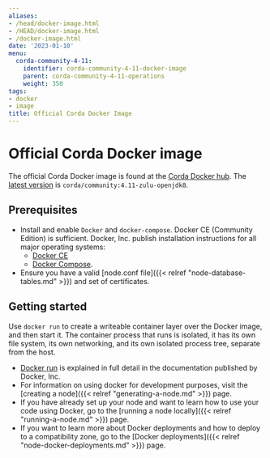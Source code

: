 ```yaml
---
aliases:
- /head/docker-image.html
- /HEAD/docker-image.html
- /docker-image.html
date: '2023-01-10'
menu:
  corda-community-4-11:
    identifier: corda-community-4-11-docker-image
    parent: corda-community-4-11-operations
    weight: 350
tags:
- docker
- image
title: Official Corda Docker Image
---
```

# Official Corda Docker image

The official Corda Docker image is found at the [Corda Docker hub](https://hub.docker.com/u/corda). The [latest version](https://hub.docker.com/layers/corda/community/4.11-zulu-openjdk8/images/sha256-3d94ee8ab9e3ca91c40c0543291c4ac66c1787ed5b5b7c90c3ceadd1e4714168)
is `corda/community:4.11-zulu-openjdk8`.

## Prerequisites

* Install and enable `Docker` and `docker-compose`. Docker CE (Community Edition) is sufficient. Docker, Inc. publish installation instructions for all major operating systems:
  * [Docker CE](https://www.docker.com/community-edition)
  * [Docker Compose](https://docs.docker.com/compose/install/).
* Ensure you have a valid [node.conf file]({{< relref "node-database-tables.md" >}}) and set of certificates.

## Getting started

Use `docker run` to create a writeable container layer over the Docker image, and then start it. The container process that runs is isolated, it has its own file system, its own networking,
and its own isolated process tree, separate from the host.

* [Docker run](https://docs.docker.com/engine/reference/commandline/run/) is explained in full detail in the documentation published by Docker, Inc.
* For information on using docker for development purposes, visit the [creating a node]({{< relref "generating-a-node.md" >}}) page.
* If you have already set up your node and want to learn how to use your code using Docker, go to the [running a node locally]({{< relref "running-a-node.md" >}}) page.
* If you want to learn more about Docker deployments and how to deploy to a compatibility zone, go to the [Docker deployments]({{< relref "node-docker-deployments.md" >}}) page.

